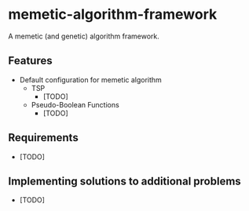 # memetic-algorithm-framework
A memetic (and genetic) algorithm framework.

## Features
 - Default configuration for memetic algorithm
   - TSP
     - [TODO]
   - Pseudo-Boolean Functions
     - [TODO]

## Requirements
 - [TODO]

## Implementing solutions to additional problems
 - [TODO]
